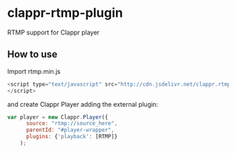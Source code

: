 clappr-rtmp-plugin
==================

RTMP support for Clappr player

## How to use

Import rtmp.min.js

```javascript
<script type="text/javascript" src="http://cdn.jsdelivr.net/clappr.rtmp/0.0.2/rtmp.min.js">
</script>
```
and create Clappr Player adding the external plugin:

```javascript
var player = new Clappr.Player({
      source: "rtmp://source_here", 
      parentId: "#player-wrapper", 
      plugins: {'playback': [RTMP]}
    );
```

